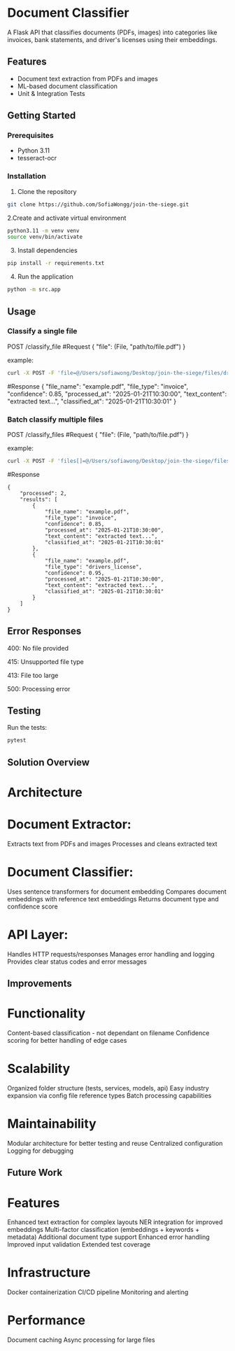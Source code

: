 # Document Classifier

A Flask API that classifies documents (PDFs, images) into categories like invoices, bank statements, and driver's licenses using their embeddings.

## Features

- Document text extraction from PDFs and images
- ML-based document classification
- Unit & Integration Tests

## Getting Started

### Prerequisites

- Python 3.11
- tesseract-ocr

### Installation

1. Clone the repository

```bash
git clone https://github.com/SofiaWongg/join-the-siege.git
```

2.Create and activate virtual environment
```bash
python3.11 -m venv venv
source venv/bin/activate
```

3. Install dependencies
```bash
pip install -r requirements.txt
```

4. Run the application
```bash
python -m src.app
```

## Usage

### Classify a single file
POST /classify_file
#Request
{
    "file": (File, "path/to/file.pdf")
}

example:
```bash
curl -X POST -F 'file=@/Users/sofiawong/Desktop/join-the-siege/files/drivers_license_1.jpg' http://127.0.0.1:5000/classify_file
```

#Response
{
    "file_name": "example.pdf",
    "file_type": "invoice",
    "confidence": 0.85,
    "processed_at": "2025-01-21T10:30:00",
    "text_content": "extracted text...",
    "classified_at": "2025-01-21T10:30:01"
}

### Batch classify multiple files
POST /classify_files
#Request
{
    "file": (File, "path/to/file.pdf")
}

example:
```bash
curl -X POST -F 'files[]=@/Users/sofiawong/Desktop/join-the-siege/files/drivers_license_1.jpg' -F 'files[]=@/Users/sofiawong/Desktop/join-the-siege/files/invoice_2.pdf' http://127.0.0.1:5000/classify_files
```

#Response
```
{
    "processed": 2,
    "results": [
        {
            "file_name": "example.pdf",
            "file_type": "invoice",
            "confidence": 0.85,
            "processed_at": "2025-01-21T10:30:00",
            "text_content": "extracted text...",
            "classified_at": "2025-01-21T10:30:01"
        },
        {
            "file_name": "example.pdf",
            "file_type": "drivers_license",
            "confidence": 0.95,
            "processed_at": "2025-01-21T10:30:00",
            "text_content": "extracted text...",
            "classified_at": "2025-01-21T10:30:01"
        }
    ]
}
```

## Error Responses


400: No file provided

415: Unsupported file type

413: File too large

500: Processing error

## Testing
Run the tests:
```bash
pytest
```

## Solution Overview
# Architecture


# Document Extractor:

Extracts text from PDFs and images
Processes and cleans extracted text


# Document Classifier:

Uses sentence transformers for document embedding
Compares document embeddings with reference text embeddings
Returns document type and confidence score


# API Layer:

Handles HTTP requests/responses
Manages error handling and logging
Provides clear status codes and error messages

## Improvements
# Functionality
Content-based classification - not dependant on filename
Confidence scoring for better handling of edge cases

# Scalability
Organized folder structure (tests, services, models, api)
Easy industry expansion via config file reference types
Batch processing capabilities

# Maintainability
Modular architecture for better testing and reuse
Centralized configuration
Logging for debugging

## Future Work

# Features

Enhanced text extraction for complex layouts
NER integration for improved embeddings
Multi-factor classification (embeddings + keywords + metadata)
Additional document type support
Enhanced error handling
Improved input validation
Extended test coverage


# Infrastructure

Docker containerization
CI/CD pipeline
Monitoring and alerting

# Performance

Document caching
Async processing for large files
